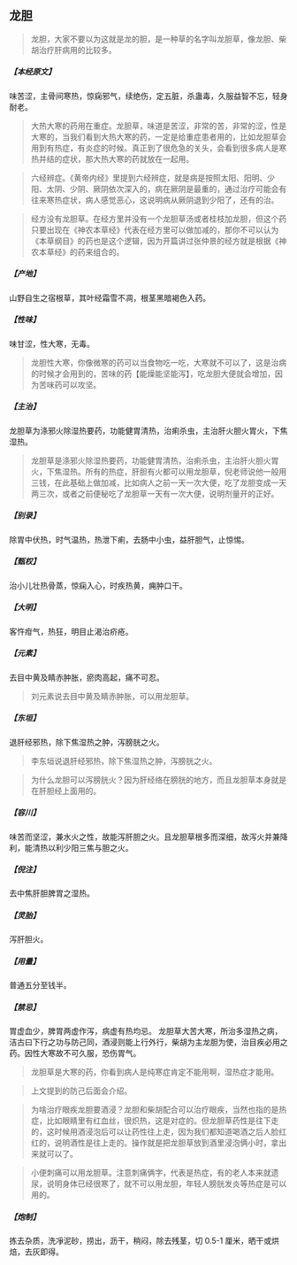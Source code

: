 ## 龙胆

> 龙胆，大家不要以为这就是龙的胆，是一种草的名字叫龙胆草，像龙胆、柴胡治疗肝病用的比较多。

##### 【本经原文】
味苦涩，主骨间寒热，惊痫邪气，续绝伤，定五脏，杀蛊毒，久服益智不忘，轻身耐老。

> 大热大寒的药用在重症。龙胆草，味道是苦涩，非常的苦，非常的涩，性是大寒的，当我们看到大热大寒的药，一定是给重症患者用的，比如龙胆草会用到有热症，有炎症的时候。真正到了很危急的关头，会看到很多病人是寒热并结的症状，那大热大寒的药就放在一起用。

> 六经辨症‍。《黄帝内经》里提到六经辨症，就是病是按照太阳、阳明、少阳、太阴、少阴、厥阴依次深入的，病在厥阴是最重的，通过治疗可能会有往来寒热症状，病人感觉恶心，这说明病从厥阴退到少阳了，还有的治。

> 经方没有龙胆草。在经方里并没有一个龙胆草汤或者桂枝加龙胆，但这个药只要出现在《神农本草经》代表在经方里可以做加减的，那你不可以认为《本草纲目》的药也是这个逻辑，因为开篇讲过张仲景的经方就是根据《神农本草经》的药来组合的。

##### 【产地】
山野自生之宿根草，其叶经霜雪不凋，根茎黑暗褐色入药。
##### 【性味】
味甘涩，性大寒，无毒。

> 龙胆性大寒，你像微寒的药可以当食物吃一吃，大寒就不可以了，这是治病的时候才会用到的，苦味的药【能燥能坚能泻】，吃龙胆大便就会增加，因为苦味药可以攻坚。

##### 【主治】
龙胆草为涤邪火除湿热要药，功能健胃清热，治痢杀虫，主治肝火胆火胃火，下焦湿热。

> 龙胆草是涤邪火除湿热要药，功能健胃清热，治痢杀虫，主治肝火胆火胃火，下焦湿热。所有的热症，肝胆有火都可以用龙胆草，倪老师说他一般用三钱，在此基础上做加减，比如病人之前一天一次大便，吃了龙胆变成一天两三次，或者之前便秘吃了龙胆草一天有一次大便，说明剂量开的正好。

##### 【别录】
除胃中伏热，时气温热，热泄下痢，去肠中小虫，益肝胆气，止惊惕。
##### 【甄权】
治小儿壮热骨蒸，惊痫入心，时疾热黄，痈肿口干。
##### 【大明】
客忤疳气，热狂，明目止渴治疥疮。
##### 【元素】
去目中黄及睛赤肿胀，瘀肉高起，痛不可忍。

> 刘元素说去目中黄及睛赤肿胀，可以用龙胆草。

##### 【东垣】
退肝经邪热，除下焦湿热之肿，泻膀胱之火。

> 李东垣说退肝经邪热，除下焦湿热之肿，泻膀胱之火。

> 为什么龙胆可以泻膀胱火？因为肝经络在膀胱的地方，而且龙胆草本身就是在肝胆经上面用的。

##### 【容川】
味苦而坚涩，兼水火之性，故能泻肝胆之火。且龙胆草根多而深细，故泻火并兼降利，能清热以利少阳三焦与胆之火。
##### 【倪注】
去中焦肝胆脾胃之湿热。
##### 【灵胎】
泻肝胆火。
##### 【用量】
普通五分至钱半。
##### 【禁忌】
胃虚血少，脾胃两虚作泻，病虚有热均忌。
龙胆草大苦大寒，所治多湿热之病，洁古曰下行之功与防己同，酒浸则能上行外行，柴胡为主龙胆为使，治目疾必用之药。因性大寒故不可久服，恐伤胃气。

> 龙胆草是大寒的药，你看到病人是纯寒症肯定不能用啊，湿热症才能用。

> 上文提到的防己后面会介绍。

> 为啥治疗眼疾龙胆要酒浸？‍‍龙胆和柴胡配合可以治疗眼疾，当然也指的是热症，比如眼睛里有红血丝，很炽热，这是对症的。但龙胆草药性是往下走的，这时候用酒浸泡后可以让药性往上走，因为我们都知道喝酒之后人脸红红的，说明酒性是往上走的。操作就是把龙胆草放到酒里浸泡俩小时，拿出来就可以了。

> 小便刺痛可以用龙胆草。注意刺痛俩字，代表是热症，有的老人本来就遗尿，说明身体已经很寒了，就不可以用龙胆，年轻人膀胱发炎等热症是可以用的。

##### 【炮制】
拣去杂质，洗凈泥砂，捞出，沥干，稍闷，除去残茎，切 0.5-1 厘米，晒干或烘焙，去灰即得。